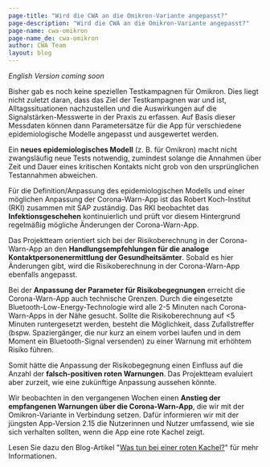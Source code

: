 ```yaml
---
page-title: "Wird die CWA an die Omikron-Variante angepasst?"
page-description: "Wird die CWA an die Omikron-Variante angepasst?"
page-name: cwa-omikron
page-name_de: cwa-omikron
author: CWA Team
layout: blog
---
```


*English Version coming soon*

Bisher gab es noch keine speziellen Testkampagnen für Omikron. Dies liegt nicht zuletzt daran, dass das Ziel der Testkampagnen war und ist, Alltagssituationen nachzustellen und die Auswirkungen auf die Signalstärken-Messwerte in der Praxis zu erfassen. Auf Basis dieser Messdaten können dann Parametersätze für die App für verschiedene epidemiologische Modelle angepasst und ausgewertet werden. 

Ein **neues epidemiologisches Modell** (z.&nbsp;B. für Omikron) macht nicht zwangsläufig neue Tests notwendig, zumindest solange die Annahmen über Zeit und Dauer eines kritischen Kontakts nicht grob von den ursprünglichen Testannahmen abweichen. 

Für die Definition/Anpassung des epidemiologischen Modells und einer möglichen Anpassung der Corona-Warn-App ist das Robert Koch-Institut (RKI) zusammen mit SAP zuständig. Das RKI beobachtet das **Infektionsgeschehen** kontinuierlich und prüft vor diesem Hintergrund regelmäßig mögliche Änderungen der Corona-Warn-App. 

<!-- overview -->

Das Projektteam orientiert sich bei der Risikoberechnung in der Corona-Warn-App an den **Handlungsempfehlungen für die analoge Kontaktpersonenermittlung der Gesundheitsämter**. Sobald es hier Änderungen gibt, wird die Risikoberechnung in der Corona-Warn-App ebenfalls angepasst.

Bei der **Anpassung der Parameter für Risikobegegnungen** erreicht die Corona-Warn-App auch technische Grenzen. Durch die eingesetzte Bluetooth-Low-Energy-Technologie wird alle 2-5 Minuten nach Corona-Warn-Apps in der Nähe gesucht. Sollte die Risikoberechnung auf <5 Minuten runtergesetzt werden, besteht die Möglichkeit, dass Zufallstreffer (bspw. Spaziergänger, die nur kurz an einem vorbei laufen und in dem Moment ein Bluetooth-Signal versenden) zu einer Warnung mit erhöhtem Risiko führen.

Somit hätte die Anpassung der Risikobegegnung einen Einfluss auf die Anzahl der **falsch-positiven roten Warnungen**. Das Projektteam evaluiert aber zurzeit, wie eine zukünftige Anpassung aussehen könnte.

Wir beobachten in den vergangenen Wochen einen **Anstieg der empfangenen Warnungen über die Corona-Warn-App**, die wir mit der Omikron-Variante in Verbindung setzen. Dafür informieren wir mit der jüngsten App-Version 2.15 die Nutzerinnen und Nutzer umfassend, wie sie sich verhalten sollten, wenn die App eine rote Kachel zeigt. 

Lesen Sie dazu den Blog-Artikel "[Was tun bei einer roten Kachel?](/de/blog/2021-12-15-cwa-red-tile-guidance)" für mehr Informationen.
